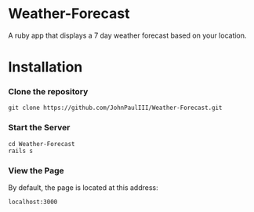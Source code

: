 # Weather-Forecast
A ruby app that displays a 7 day weather forecast based on your location.

# Installation
### Clone the repository
```
git clone https://github.com/JohnPaulIII/Weather-Forecast.git
```
### Start the Server
```
cd Weather-Forecast
rails s
```
### View the Page
By default, the page is located at this address:
```
localhost:3000
```
